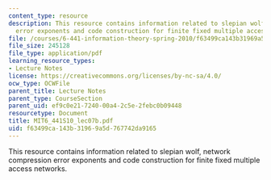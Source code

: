 ```yaml
---
content_type: resource
description: This resource contains information related to slepian wolf, network compression
  error exponents and code construction for finite fixed multiple access networks.
file: /courses/6-441-information-theory-spring-2010/f63499ca143b31969a5d767742da9165_MIT6_441S10_lec07b.pdf
file_size: 245128
file_type: application/pdf
learning_resource_types:
- Lecture Notes
license: https://creativecommons.org/licenses/by-nc-sa/4.0/
ocw_type: OCWFile
parent_title: Lecture Notes
parent_type: CourseSection
parent_uid: ef9c0e21-7240-00a4-2c5e-2febc0b09448
resourcetype: Document
title: MIT6_441S10_lec07b.pdf
uid: f63499ca-143b-3196-9a5d-767742da9165
---
```

This resource contains information related to slepian wolf, network compression error exponents and code construction for finite fixed multiple access networks.